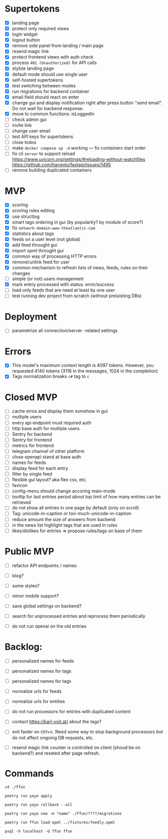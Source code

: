 
# Supertokens

- [x] landing page
- [x] protect only required views
- [x] login widget
- [x] logout button
- [x] remove side panel from landing / main page
- [x] resend magic link
- [x] protect frontend views with auth check
- [x] process `401 (Unauthorized)` for API calls
- [x] stylize landing page
- [x] default mode should use single user
- [x] self-hosted supertokens
- [x] test switching between modes
- [x] run migrations for backend container
- [x] email field should react on enter
- [x] change gui and display notification right after press button "send email". Do not wait for backend response.
- [x] move to common functions: isLoggedIn
- [ ] check admin gui
- [ ] invite link
- [ ] change user email
- [ ] test API keys for supertokens
- [ ] close todos
- [ ] make `docker compose up -d` working — fix containers start order
- [ ] fix cli `server` to support reload
      https://www.uvicorn.org/settings/#reloading-without-watchfiles
      https://github.com/tiangolo/fastapi/issues/1495
- [ ] remove building duplicated containers

# MVP

- [x] scoring
- [x] scoring rules editing
- [x] use structlog
- [x] smart tags ordering in gui (by popularity? by module of score?)
- [x] fix `network-domain-www-theatlantic-com`
- [x] statistics about tags
- [x] feeds on a user level (not global)
- [x] add feed throught gui
- [x] import opml throught gui
- [x] common way of processing HTTP errors
- [x] remove/unlink feed for user
- [x] common mechanism to refresh lists of news, feeds, rules on their changes
- [ ] simple (or not) users management
- [x] mark entriy processed with status: error/success
- [ ] load only feeds that are need at least by one user
- [ ] test running dev project from scratch (without preixisting DBs)

# Deployment

- [ ] parametrize all connection/server -related settings

# Errors

- [x] This model's maximum context length is 4097 tokens. However, you requested 4140 tokens (3116 in the messages, 1024 in the completion)
- [x] Tags normalization breaks `c#` tag to `c`

# Closed MVP

- [ ] cache erros and display them somehow in gui
- [ ] multiple users
- [ ] every api endpoint must required auth
- [ ] http base auth for multiple users
- [ ] Sentry for backend
- [ ] Sentry for frontend
- [ ] metrics for frontend
- [ ] telegram channel of other platform
- [ ] close openapi stand at base auth
- [ ] names for feeds
- [ ] display feed for each entry
- [ ] filter by single feed
- [ ] flexible gui layout? aka flex css, etc.
- [ ] favicon
- [ ] config-menu should change accoring main-mode
- [ ] tooltip for last entries period about top limit of how many entries can be retrieved
- [ ] do not show all entries in one page by default (only on scroll)
- [ ] Tag: unicode-in-caption or too-much-unicode-in-caption
- [ ] reduce amount the size of answers from backend
- [ ] in the news list highlight tags that are used in rules
- [ ] likes/dislikes for entries => propose rules/tags on base of them

# Public MVP

- [ ] refactor API endpoints / names
- [ ] blog?
- [ ] some styles?
- [ ] minor mobile support?
- [ ] save global settings on backend?
- [ ] search for unprocessed entries and reprocess them periodically
- [ ] do not run openai on the old entries


# Backlog:

- [ ] personalized names for feeds
- [ ] personalized names for tags
- [ ] personalized names for tags
- [ ] normalize urls for feeds
- [ ] normalize urls for entities
- [ ] do not run processors for entries with duplicated content
- [ ] contact https://karl-voit.at/ about the tags?
- [ ] exit faster on ctrl+c. Need some way to stop background processors but do not affect ongoing DB requests, etc.
- [ ] resend magic link counter is controlled on client (shoud be on backend?) and reseted after page refresh.


# Commands

```
cd ./ffun

poetry run yoyo apply

poetry run yoyo rollback --all

poetry run yoyo new -m "name" ./ffun/????/migrations

poetry run ffun load-opml ../fixtures/feedly.opml

```

```
psql -h localhost -U ffun ffun

```
